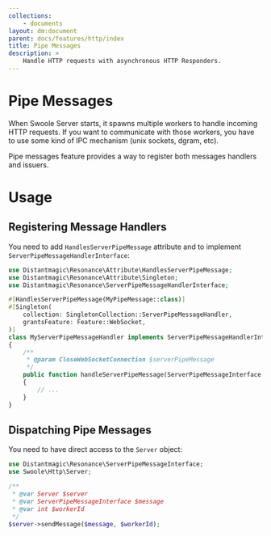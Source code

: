 ```yaml
---
collections: 
    - documents
layout: dm:document
parent: docs/features/http/index
title: Pipe Messages
description: >
    Handle HTTP requests with asynchronous HTTP Responders. 
---
```


# Pipe Messages

When Swoole Server starts, it spawns multiple workers to handle incoming 
HTTP requests. If you want to communicate with those workers, you have to
use some kind of IPC mechanism (unix sockets, dgram, etc).

Pipe messages feature provides a way to register both messages handlers and
issuers.

# Usage

## Registering Message Handlers

You need to add `HandlesServerPipeMessage` attribute and to implement 
`ServerPipeMessageHandlerInterface`:

```php
use Distantmagic\Resonance\Attribute\HandlesServerPipeMessage;
use Distantmagic\Resonance\Attribute\Singleton;
use Distantmagic\Resonance\ServerPipeMessageHandlerInterface;

#[HandlesServerPipeMessage(MyPipeMessage::class)]
#[Singleton(
    collection: SingletonCollection::ServerPipeMessageHandler,
    grantsFeature: Feature::WebSocket,
)]
class MyServerPipeMessageHandler implements ServerPipeMessageHandlerInterface
{
    /**
     * @param CloseWebSocketConnection $serverPipeMessage
     */
    public function handleServerPipeMessage(ServerPipeMessageInterface $serverPipeMessage): void
    {
        // ...
    }
}
```

## Dispatching Pipe Messages

You need to have direct access to the `Server` object:

```php
use Distantmagic\Resonance\ServerPipeMessageInterface;
use Swoole\Http\Server;

/**
 * @var Server $server
 * @var ServerPipeMessageInterface $message
 * @var int $workerId
 */
$server->sendMessage($message, $workerId);
```
